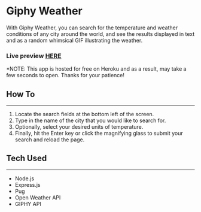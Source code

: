 # Giphy Weather

With Giphy Weather, you can search for the temperature and weather conditions of any city around the world, and see the results displayed in text and as a random whimsical GIF illustrating the weather. 

<h3>Live preview <a href="https://fathomless-sands-63226.herokuapp.com/">HERE</a></h3>

*NOTE: This app is hosted for free on Heroku and as a result, may take a few seconds to open. Thanks for your patience!


<h2>How To</h2>
<hr>
<ol>
<li>Locate the search fields at the bottom left of the screen.</li>
<li>Type in the name of the city that you would like to search for.</li>
<li>Optionally, select your desired units of temperature.</li>
<li>Finally, hit the Enter key or click the magnifying glass to submit your search and reload the page.</li>
</ol>

<h2>Tech Used</h2>
<hr>
<ul>
<li>Node.js</li>
<li>Express.js</li>
<li>Pug</li>
<li>Open Weather API</li>
<li>GIPHY API</li>
</ul>
